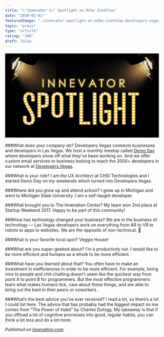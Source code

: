 ```yaml
---
title: "\"Innevator's\" Spotlight on Mike Ziethlow"
date: "2018-02-01"
featuredImage: "./innevator-spotlight-on-mike-ziethlow-developers-vegas-mike-zetlow.png"
topic: "press"
type: "article"
rating: "300"
draft: false
---
```


![](innevator-spotlight-on-mike-ziethlow-developers-vegas-mike-zetlow.png)

###What does your company do?
Developers.Vegas connects businesses and developers in Las Vegas. We host a monthly meetup called [Demo Day](http://demoday.vegas) where developers show off what they’ve been working on. And we offer custom email services to business looking to reach the 2000+ developers in our network at [Developers.Vegas](http://developers.vegas).

###What is your role?
I am the UX Architect at CHSI Technologies and I started Demo Day on my weekends which turned into Developers.Vegas.

###Where did you grow up and attend school?
I grew up in Michigan and went to Michigan State University. I am a self-taught developer.

###What brought you to The Innevation Center?
My team won 2nd place at Startup Weekend 2017. Happy to be part of this community!

###How has technology changed your business?
We are in the business of technology — Las Vegas developers work on everything from AR to VR to robots to apps to websites. We are the opposite of non-technical. 🙂

###What is your favorite local spot?
Veggie House!

###What are you super-geeked about?
I’m a productivity nut. I would like to be more efficient and humans as a whole to be more efficient.

###What have you learned about that?
You often have to make an investment in inefficiencies in order to be more efficient. For example, being nice to people and chit-chatting doesn’t seem like the quickest way from point A to point B for programmers. But the most effective programmers learn what makes humans tick, care about these things, and are able to bring out the best in their peers or coworkers.

###What’s the best advice you’ve ever received?
I read a lot, so there’s a lot I could list here. The advice that has probably had the biggest impact on me comes from “The Power of Habit” by Charles Duhigg. My takeaway is that if you offload a lot of cognitive processes into good, regular habits, you can think a lot less and do a lot more.

*Published on [Innevation.com](https://www.innevation.com/innevator-spotlight-mike-ziethlow-developers-vegas/).*
